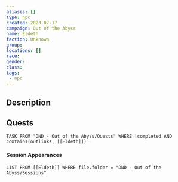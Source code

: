 ```yaml
---
aliases: []
type: npc
created: 2023-07-17
campaign: Out of the Abyss
name: Eldeth
faction: Unknown
group:
locations: []
race:
gender:
class:
tags:
 - npc
---
```


## Description

## Quests
```dataview
TASK FROM "DND - Out of the Abyss/Quests" WHERE !completed AND contains(outlinks, [[Eldeth]]) 
```

#### Session Appearances
```dataview
LIST FROM [[Eldeth]] WHERE file.folder = "DND - Out of the Abyss/Sessions"
```



